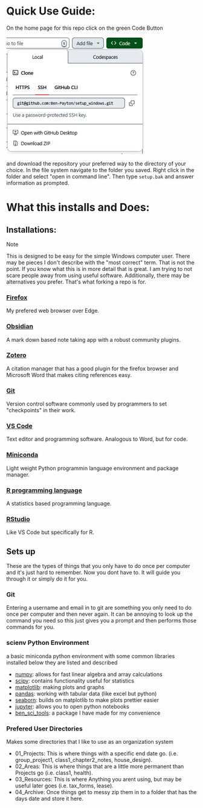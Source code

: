 # Quick Use Guide:
On the home page for this repo click on the green Code Button

![](pics/green_button.png)

and download the repository your preferred way to the directory of your choice.
In the file system navigate to the folder you saved. Right click in the folder and select "open in command line". Then type `setup.bak` and answer information as prompted. 
# What this installs and Does:

## Installations:
> [!note]
> This is designed to be easy for the simple Windows computer user. There may be pieces I don't describe with the "most correct" term. That is not the point. If you know what this is in more detail that is great. I am trying to not scare people away from using useful software. Additionally, there may be alternatives you prefer. That's what forking a repo is for.
### [Firefox](https://www.mozilla.org/en-US/firefox/download/thanks/)
My prefered web browser over Edge.
### [Obsidian](https://help.obsidian.md/)
A mark down based note taking app with a robust community plugins.
### [Zotero](https://www.zotero.org/support/)
A citation manager that has a good plugin for the firefox browser and Microsoft Word that makes citing references easy.
### [Git](https://git-scm.com/)
Version control software commonly used by programmers to set "checkpoints" in their work.
### [VS Code](https://code.visualstudio.com/)
Text editor and programming software. Analogous to Word, but for code. 
### [Miniconda](https://learning.anaconda.com/courses/get-started-with-anaconda?utm_campaign=learning&utm_medium=documentation&utm_source=anacondadocs&utm_content=distroindexbutton)
Light weight Python programmin language environment and package manager.
### [R programming language](https://cran.r-project.org/manuals.html)
A statistics based programming language.
### [RStudio](https://posit.co/download/rstudio-desktop/)
Like VS Code but specifically for R.

## Sets up
These are the types of things that you only have to do once per computer and it's just hard to remember. Now you dont have to. It will guide you through it or simply do it for you.
### Git
Entering a username and email in to git are something you only need to do once per computer and then never again. It can be annoying to look up the command you need so this just gives you a prompt and then performs those commands for you.
### scienv Python Environment
a basic miniconda python environment with some common libraries installed below they are listed and described
- [numpy](https://numpy.org/doc/stable/): allows for fast linear algebra and array calculations
- [scipy](https://docs.scipy.org/doc/scipy/): contains functionality useful for statistics
- [matplotlib](https://matplotlib.org/): making plots and graphs
- [pandas](https://pandas.pydata.org/docs/): working with tabular data (like excel but python)
- [seaborn](https://seaborn.pydata.org/): builds on matplotlib to make plots prettier easier
- [jupyter](https://docs.jupyter.org/en/latest/): allows you to open python notebooks
- [ben_sci_tools](https://pypi.org/project/ben-sci-tools/): a package I have made for my convenience  
### Prefered User Directories
Makes some directories that I like to use as an organization system
- 01_Projects: This is where things with a specific end date go. (i.e. group_project1, class1_chapter2_notes, house_design).
- 02_Areas: This is where things that are a little more permanent than Projects go (i.e. class1, health).
- 03_Resources: This is where Anything you arent using, but may be useful later goes (i.e. tax_forms, lease).
- 04_Archive: Once things get to messy zip them in to a folder that has the days date and store it here.
